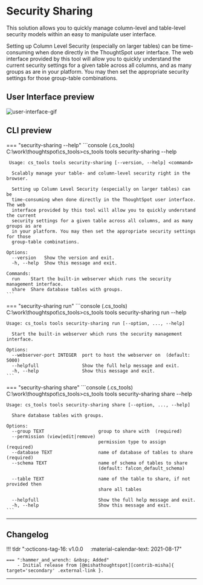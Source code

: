 # Security Sharing

This solution allows you to quickly manage column-level and table-level security models
within an easy to manipulate user interface.

Setting up Column Level Security (especially on larger tables) can be time-consuming
when done directly in the ThoughtSpot user interface. The web interface provided by this
tool will allow you to quickly understand the current security settings for a given
table across all columns, and as many groups as are in your platform. You may then set
the appropriate security settings for those group-table combinations.

## User Interface preview

![user-interface-gif](./application.gif)

## CLI preview

=== "security-sharing --help"
    ```console
    (.cs_tools) C:\work\thoughtspot\cs_tools>cs_tools tools security-sharing --help

     Usage: cs_tools tools security-sharing [--version, --help] <command>

      Scalably manage your table- and column-level security right in the browser.

      Setting up Column Level Security (especially on larger tables) can be
      time-consuming when done directly in the ThoughtSpot user interface. The web
      interface provided by this tool will allow you to quickly understand the current
      security settings for a given table across all columns, and as many groups as are
      in your platform. You may then set the appropriate security settings for those
      group-table combinations.

    Options:
      --version   Show the version and exit.
      -h, --help  Show this message and exit.

    Commands:
      run    Start the built-in webserver which runs the security management interface.
      share  Share database tables with groups.
    ```

=== "security-sharing run"
    ```console
    (.cs_tools) C:\work\thoughtspot\cs_tools>cs_tools tools security-sharing run --help

    Usage: cs_tools tools security-sharing run [--option, ..., --help]

      Start the built-in webserver which runs the security management interface.

    Options:
      --webserver-port INTEGER  port to host the webserver on  (default: 5000)
      --helpfull                Show the full help message and exit.
      -h, --help                Show this message and exit.
    ```

=== "security-sharing share"
    ```console
    (.cs_tools) C:\work\thoughtspot\cs_tools>cs_tools tools security-sharing share --help

    Usage: cs_tools tools security-sharing share [--option, ..., --help]

      Share database tables with groups.

    Options:
      --group TEXT                    group to share with  (required)
      --permission (view|edit|remove)
                                      permission type to assign  (required)
      --database TEXT                 name of database of tables to share  (required)
      --schema TEXT                   name of schema of tables to share
                                      (default: falcon_default_schema)

      --table TEXT                    name of the table to share, if not provided then
                                      share all tables

      --helpfull                      Show the full help message and exit.
      -h, --help                      Show this message and exit.
    ```

---

## Changelog


!!! tldr ":octicons-tag-16: v1.0.0 &nbsp; &nbsp; :material-calendar-text: 2021-08-17"

    === ":hammer_and_wrench: &nbsp; Added"
        - Initial release from [@mishathoughtspot][contrib-misha]{ target='secondary' .external-link }.

---

[contrib-misha]: https://github.com/MishaThoughtSpot
